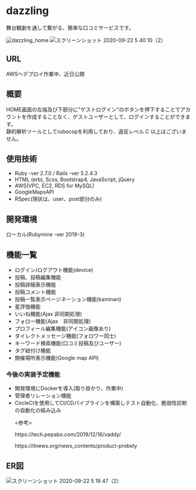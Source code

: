 # dazzling
舞台観劇を通して繋がる、簡単な口コミサービスです。

![dazzling_home](https://user-images.githubusercontent.com/55808655/93812414-8a0dc280-fc8c-11ea-8033-9996d6f8d8d2.png)
![スクリーンショット 2020-09-22 5 40 10（2）](https://user-images.githubusercontent.com/55808655/93819108-44ee8e00-fc96-11ea-864b-c0ac34cf7ea8.png)

## URL
AWSへデプロイ作業中、近日公開

## 概要
HOME画面の左端及び下部分に"ゲストログイン"のボタンを押下することでアカウントを作成することなく、ゲストユーザーとして、ログインすることができます。<br>
静的解析ツールとしてrubocopを利用しており、違反レベル C 以上はございません。</br>

## 使用技術
- Ruby -ver 2.7.0 / Rails -ver 5.2.4.3
- HTML (erb), Scss, Bootstrap4, JavaScript, jQuery
- AWS(VPC, EC2, RDS for MySQL)
- GoogleMapsAPI
- RSpec(現状は、user、post部分のみ)

## 開発環境
ローカル(Rubymine -ver 2019-3)

## 機能一覧
- ログイン/ログアウト機能(device)
- 投稿、投稿編集機能
- 投稿詳細表示機能
- 投稿コメント機能
- 投稿一覧表示ページネーション機能(kaminari)
- 星評価機能
- いいね機能(Ajax 非同期処理)
- フォロー機能(Ajax　非同期処理)
- プロフィール編集機能(アイコン画像あり)
- ダイレクトメッセージ機能(フォロワー同士)
- キーワード検索機能(口コミ投稿及びユーザー)
- タグ紐付け機能
- 開催場所表示機能(Google map API)

### 今後の実装予定機能
- 開発環境にDockerを導入(取り掛かり、作業中)
- 管理者リレーション機能
- CircleCIを使用してCI/CDパイプラインを構築しテスト自動化、脆弱性診断の自動化の組み込み
  <p><参考></p>
  <p>https://tech.pepabo.com/2019/12/16/vaddy/</p>
  <p>https://itnews.org/news_contents/product-probely</p>

## ER図
![スクリーンショット 2020-09-22 5 19 47（2）](https://user-images.githubusercontent.com/55808655/93817112-7023ae00-fc93-11ea-8108-b99601798870.png)
